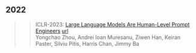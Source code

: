 ## 2022

>> ICLR-2023: [Large Language Models Are Human-Level Prompt Engineers](./paper/2211.01910.pdf) [url](https://arxiv.org/abs/2211.01910)  
>> Yongchao Zhou, Andrei Ioan Muresanu, Ziwen Han, Keiran Paster, Silviu Pitis, Harris Chan, Jimmy Ba    
>> 

